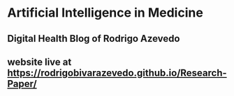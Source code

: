 # Artificial Intelligence in Medicine

## Digital Health Blog of Rodrigo Azevedo

## website live at https://rodrigobivarazevedo.github.io/Research-Paper/

